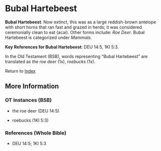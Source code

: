 # Bubal Hartebeest
**Bubal Hartebeest**. 
Now extinct, this was as a large reddish-brown antelope with short horns that ran fast and grazed in herds; it was considered ceremonially clean to eat (acai). 
Other forms include: 
*Roe Deer*. 
Bubal Hartebeest is categorized under _Mammals_. 


**Key References for Bubal Hartebeest**: 
DEU 14:5, 1KI 5:3. 


In the Old Testament (BSB), words representing “Bubal Hartebeest” are translated as 
*the roe deer* (1x), *roebucks* (1x). 




Return to [Index](00-Index.md)

## More Information

### OT Instances (BSB)

* the roe deer (DEU 14:5)

* roebucks (1KI 5:3)



### References (Whole Bible)

* DEU 14:5; 1KI 5:3



